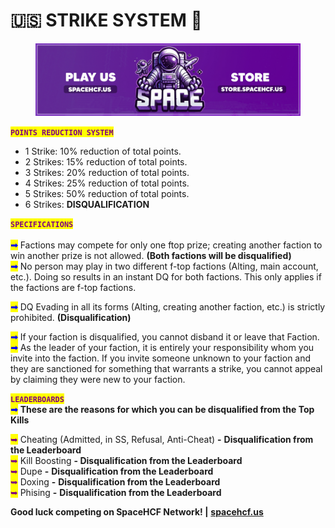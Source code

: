 # 🇺🇸 STRIKE SYSTEM 🚫

<figure><img src=".gitbook/assets/spacebanner.png" alt=""><figcaption></figcaption></figure>

<mark style="color:purple;">**`POINTS REDUCTION SYSTEM`**</mark>

* 1 Strike: 10% reduction of total points.
* 2 Strikes: 15% reduction of total points.
* 3 Strikes: 20% reduction of total points.
* 4 Strikes: 25% reduction of total points.
* 5 Strikes: 50% reduction of total points.
* 6 Strikes: **DISQUALIFICATION**

<mark style="color:purple;">**`SPECIFICATIONS`**</mark>\
\
<mark style="color:blue;">**➟**</mark> Factions may compete for only one ftop prize; creating another faction to win another prize is not allowed. **(Both factions will be disqualified)**\
<mark style="color:blue;">**➟**</mark> No person may play in two different f-top factions (Alting, main account, etc.). Doing so results in an instant DQ for both factions. This only applies if the factions are f-top factions.

<mark style="color:blue;">**➟**</mark> DQ Evading in all its forms (Alting, creating another faction, etc.) is strictly prohibited. **(Disqualification)**

<mark style="color:blue;">**➟**</mark> If your faction is disqualified, you cannot disband it or leave that Faction.\
<mark style="color:blue;">**➟**</mark> As the leader of your faction, it is entirely your responsibility whom you invite into the faction. If you invite someone unknown to your faction and they are sanctioned for something that warrants a strike, you cannot appeal by claiming they were new to your faction.

<mark style="color:purple;">**`LEADERBOARDS`**</mark>\
<mark style="color:blue;">**➟**</mark> **These are the reasons for which you can be disqualified from the Top Kills**

<mark style="color:purple;">➥</mark> Cheating (Admitted, in SS, Refusal, Anti-Cheat) **-** **Disqualification from the Leaderboard**\
<mark style="color:purple;">➥</mark> Kill Boosting **- Disqualification from the Leaderboard**\
<mark style="color:purple;">➥</mark> Dupe **-** **Disqualification from the Leaderboard**\
<mark style="color:purple;">➥</mark> Doxing **-** **Disqualification from the Leaderboard**\
<mark style="color:purple;">➥</mark> Phising **-** **Disqualification from the Leaderboard**

**Good luck competing on SpaceHCF Network! |** [**spacehcf.us**](https://www.spacehcf.us)
